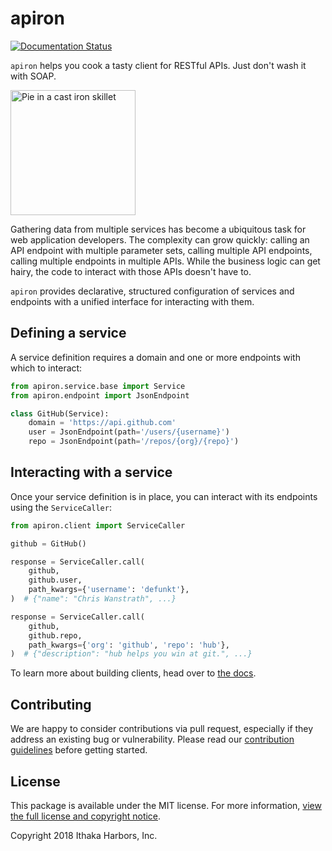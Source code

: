 # apiron

[![Documentation Status](https://readthedocs.org/projects/apiron/badge/?version=latest)](https://apiron.readthedocs.io/en/latest/?badge=latest)

`apiron` helps you cook a tasty client for RESTful APIs. Just don't wash it with SOAP.

<img src="https://github.com/ithaka/apiron/raw/master/docs/_static/cast-iron-skillet.png" alt="Pie in a cast iron skillet" width="200">

Gathering data from multiple services has become a ubiquitous task for web application developers.
The complexity can grow quickly:
calling an API endpoint with multiple parameter sets,
calling multiple API endpoints,
calling multiple endpoints in multiple APIs.
While the business logic can get hairy,
the code to interact with those APIs doesn't have to.

`apiron` provides declarative, structured configuration of services and endpoints
with a unified interface for interacting with them.


## Defining a service

A service definition requires a domain
and one or more endpoints with which to interact:

```python
from apiron.service.base import Service
from apiron.endpoint import JsonEndpoint

class GitHub(Service):
    domain = 'https://api.github.com'
    user = JsonEndpoint(path='/users/{username}')
    repo = JsonEndpoint(path='/repos/{org}/{repo}')
```


## Interacting with a service

Once your service definition is in place, you can interact with its endpoints
using the `ServiceCaller`:

```python
from apiron.client import ServiceCaller

github = GitHub()

response = ServiceCaller.call(
    github,
    github.user,
    path_kwargs={'username': 'defunkt'},
)  # {"name": "Chris Wanstrath", ...}

response = ServiceCaller.call(
    github,
    github.repo,
    path_kwargs={'org': 'github', 'repo': 'hub'},
)  # {"description": "hub helps you win at git.", ...}
```

To learn more about building clients, head over to [the docs](https://github.com/ithaka/apiron/tree/master/docs).


## Contributing

We are happy to consider contributions via pull request,
especially if they address an existing bug or vulnerability.
Please read our [contribution guidelines](https://github.com/ithaka/apiron/tree/master/.github/CONTRIBUTING.md) before getting started.

## License

This package is available under the MIT license.
For more information, [view the full license and copyright notice](https://github.com/ithaka/apiron/tree/master/LICENSE).

Copyright 2018 Ithaka Harbors, Inc.
